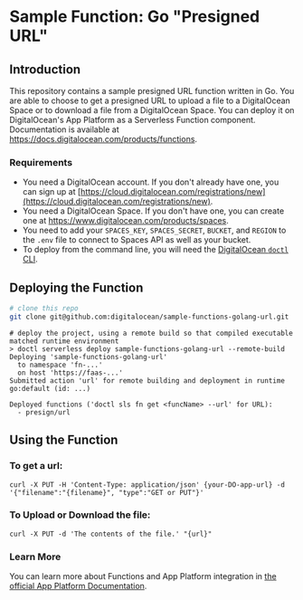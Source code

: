 # Sample Function: Go "Presigned URL"

## Introduction

This repository contains a sample presigned URL function written in Go. You are able to choose to get a presigned URL to upload a file to a DigitalOcean Space or to download a file from a DigitalOcean Space. You can deploy it on DigitalOcean's App Platform as a Serverless Function component.
Documentation is available at https://docs.digitalocean.com/products/functions.

### Requirements

* You need a DigitalOcean account. If you don't already have one, you can sign up at [https://cloud.digitalocean.com/registrations/new](https://cloud.digitalocean.com/registrations/new).
* You need a DigitalOcean Space. If you don't have one, you can create one at https://www.digitalocean.com/products/spaces.
* You need to add your `SPACES_KEY`, `SPACES_SECRET`, `BUCKET`, and `REGION` to the `.env` file to connect to Spaces API as well as your bucket.
* To deploy from the command line, you will need the [DigitalOcean `doctl` CLI](https://github.com/digitalocean/doctl/releases).

## Deploying the Function

```bash
# clone this repo
git clone git@github.com:digitalocean/sample-functions-golang-url.git
```

```
# deploy the project, using a remote build so that compiled executable matched runtime environment
> doctl serverless deploy sample-functions-golang-url --remote-build
Deploying 'sample-functions-golang-url'
  to namespace 'fn-...'
  on host 'https://faas-...'
Submitted action 'url' for remote building and deployment in runtime go:default (id: ...)

Deployed functions ('doctl sls fn get <funcName> --url' for URL):
  - presign/url
```

## Using the Function
### To get a url:
```
curl -X PUT -H 'Content-Type: application/json' {your-DO-app-url} -d '{"filename":"{filename}", "type":"GET or PUT"}'
```

### To Upload or Download the file:
```
curl -X PUT -d 'The contents of the file.' "{url}"
```

### Learn More

You can learn more about Functions and App Platform integration in [the official App Platform Documentation](https://www.digitalocean.com/docs/app-platform/).